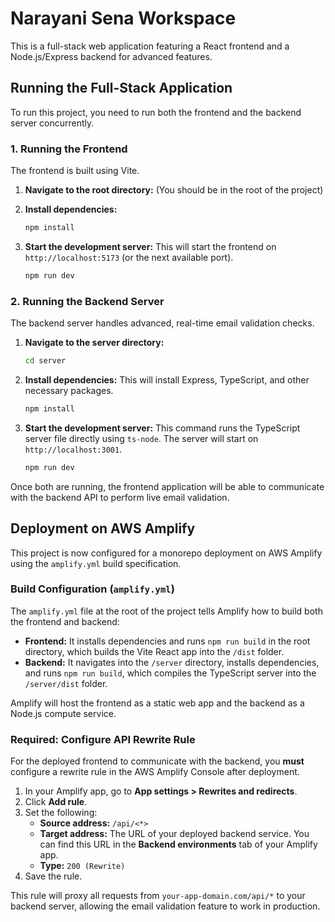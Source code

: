 # Narayani Sena Workspace

This is a full-stack web application featuring a React frontend and a Node.js/Express backend for advanced features.

## Running the Full-Stack Application

To run this project, you need to run both the frontend and the backend server concurrently.

### 1. Running the Frontend

The frontend is built using Vite.

1. **Navigate to the root directory:**
   (You should be in the root of the project)

2. **Install dependencies:**
   ```bash
   npm install
   ```

3. **Start the development server:**
   This will start the frontend on `http://localhost:5173` (or the next available port).
   ```bash
   npm run dev
   ```

### 2. Running the Backend Server

The backend server handles advanced, real-time email validation checks.

1.  **Navigate to the server directory:**
    ```bash
    cd server
    ```

2.  **Install dependencies:**
    This will install Express, TypeScript, and other necessary packages.
    ```bash
    npm install
    ```

3.  **Start the development server:**
    This command runs the TypeScript server file directly using `ts-node`. The server will start on `http://localhost:3001`.
    ```bash
    npm run dev
    ```

Once both are running, the frontend application will be able to communicate with the backend API to perform live email validation.

## Deployment on AWS Amplify

This project is now configured for a monorepo deployment on AWS Amplify using the `amplify.yml` build specification.

### Build Configuration (`amplify.yml`)

The `amplify.yml` file at the root of the project tells Amplify how to build both the frontend and backend:

-   **Frontend:** It installs dependencies and runs `npm run build` in the root directory, which builds the Vite React app into the `/dist` folder.
-   **Backend:** It navigates into the `/server` directory, installs dependencies, and runs `npm run build`, which compiles the TypeScript server into the `/server/dist` folder.

Amplify will host the frontend as a static web app and the backend as a Node.js compute service.

### Required: Configure API Rewrite Rule

For the deployed frontend to communicate with the backend, you **must** configure a rewrite rule in the AWS Amplify Console after deployment.

1.  In your Amplify app, go to **App settings > Rewrites and redirects**.
2.  Click **Add rule**.
3.  Set the following:
    -   **Source address:** `/api/<*>`
    -   **Target address:** The URL of your deployed backend service. You can find this URL in the **Backend environments** tab of your Amplify app.
    -   **Type:** `200 (Rewrite)`
4.  Save the rule.

This rule will proxy all requests from `your-app-domain.com/api/*` to your backend server, allowing the email validation feature to work in production.
